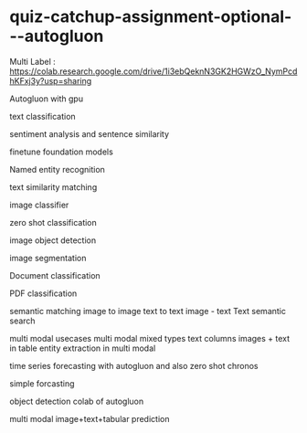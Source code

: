 # quiz-catchup-assignment-optional---autogluon

Multi Label : https://colab.research.google.com/drive/1i3ebQeknN3GK2HGWzO_NymPcdhKFxj3y?usp=sharing

Autogluon with gpu

text classification


sentiment analysis and sentence similarity 

finetune foundation models

Named entity recognition

text similarity matching 

image classifier

 zero shot classification

 image object detection

 image segmentation

Document classification

PDF classification

semantic matching 
image to image
text to text
image - text 
Text semantic search

multi modal usecases
multi modal mixed types text columns
images + text in table 
entity extraction in multi modal

time series forecasting with autogluon and also zero shot  chronos

simple forcasting

object detection colab of autogluon

multi modal image+text+tabular prediction
